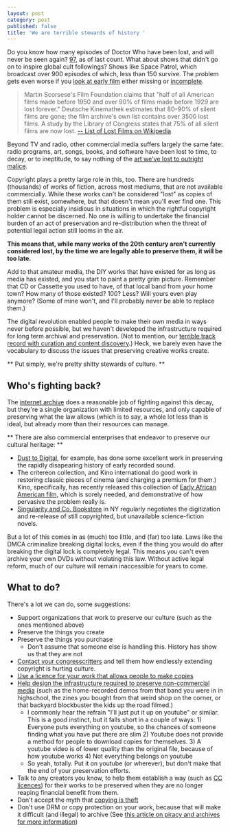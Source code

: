 ```yaml
---
layout: post
category: post
published: false
title: 'We are terrible stewards of history '
---
```

Do you know how many episodes of Doctor Who have been lost, and will never be seen again? [97](https://en.wikipedia.org/wiki/Doctor_Who_missing_episodes), as of last count. What about shows that didn't go on to inspire global cult followings? Shows like Space Patrol, which broadcast over 900 episodes of which, less than 150 survive. The problem gets even worse if you [look at early film](https://en.wikipedia.org/wiki/List_of_lost_films) either missing or [incomplete](https://en.wikipedia.org/wiki/List_of_incomplete_or_partially_lost_films). 

> Martin Scorsese's Film Foundation claims that "half of all American films made before 1950 and over 90% of films made before 1929 are lost forever." Deutsche Kinemathek estimates that 80–90% of silent films are gone; the film archive's own list contains over 3500 lost films. A study by the Library of Congress states that 75% of all silent films are now lost.
[-- List of Lost Films on Wikipedia](https://en.wikipedia.org/wiki/List_of_lost_films)

Beyond TV and radio, other commercial media suffers largely the same fate: radio programs, art, songs, books, and software have been lost to time, to decay, or to ineptitude, to say nothing of the [art we've lost to outright malice](https://medium.com/@peterbcampbell/why-hitler-stole-art-2136f1f54e77#.l87sevt6k). 

Copyright plays a pretty large role in this, too. There are hundreds (thousands) of works of fiction, across most mediums, that are not available commercially. While these works can't be considered "lost" as copies of them still exist, somewhere, but that doesn't mean you'll ever find one. This problem is especially insidious in situations in which the rightful copyright holder cannot be discerned. No one is willing to undertake the financial burden of an act of preservation and re-distribution when the threat of potential legal action still looms in the air. 

**This means that, while many works of the 20th century aren't currently considered lost, by the time we are legally able to preserve them, it will be too late.**

Add to that amateur media, the DIY works that have existed for as long as media has existed, and you start to paint a pretty grim picture. Remember that CD or Cassette you used to have, of that local band from your home town? How many of those existed? 100? Less? Will yours even play anymore? (Some of mine won't, and I'll probably never be able to replace them.) 

The digital revolution enabled people to make their own media in ways never before possible, but we haven't developed the infrastructure required for long term archival and preservation. (Not to mention, our [terrible track record with curation and content discovery](http://ajroach42.github.io/how-to-fix-new-content-discovery/).) Heck, we barely even have the vocabulary to discuss the issues that preserving creative works create. 

** Put simply, we're pretty shitty stewards of culture. **

## Who's fighting back?

The [internet archive](http://archive.org) does a reasonable job of fighting against this decay, but they're a single organization with limited resources, and only capable of preserving what the law allows (which is to say, a whole lot less than is ideal, but already more than their resources can manage. 

** There are also commercial enterprises that endeavor to preserve our cultural heritage: ** 

- [Dust to Digital](http://www.dust-digital.com/), for example, has done some excellent work in preserving the rapidly disapearing history of early recorded sound. 
- The critereon collection, and Kino international do good work in restoring classic pieces of cinema (and charging a premium for them.) Kino, specifically, has recently released this collection of [Early African American film](https://www.kinolorber.com/film/view/id/2124), which is sorely needed, and demonstrative of how pervasive the problem really is. 
- [Singularity and Co. Bookstore](http://singularityshop.com/collections/all-of-our-ebook-subscriptions) in NY regularly negotiates the digitization and re-release of still copyrighted, but unavailable science-fiction novels. 

But a lot of this comes in as (much) too little, and (far) too late. Laws like the DMCA criminalize breaking digital locks, even if the thing you would do after breaking the digital lock is completely legal. This means you can't even archive your own DVDs without violating this law. Without active legal reform, much of our culture will remain inaccessible for years to come. 

## What to do? 

There's a lot we can do, some suggestions: 

- Support organizations that work to preserve our culture (such as the ones mentioned above) 
- Preserve the things you create
- Preserve the things you purchase
	- Don't assume that someone else is handling this. History has show us that they are not 
- [Contact your congresscritters](https://www.eff.org/congress) and tell them how endlessly extending copyright is hurting culture. 
- [Use a licence for your work that allows people to make copies](https://creativecommons.org/)
- [Help design the infrastructure required to preserve non-commercial media](http://diymedia.cc) (such as the home-recorded demos from that band you were in in highschool, the zines you bought from that weird shop on the corner, or that backyard blockbuster the kids up the road filmed.)
	- I commonly hear the refrain "I'll just put it up on youtube" or similar. This is a good instinct, but it falls short in a couple of ways: 1) Everyone puts everything on youtube, so the chances of someone finding what you have put there are slim 2) Youtube does not provide a method for people to download copies for themselves. 3) A youtube video is of lower quality than the original file, because of how youtube works 4) Not everything belongs on youtube 
    - So yeah, totally. Put it on youtube (or wherever), but don't make that the end of your preservation efforts. 
- Talk to any creators you know, to help them establish a way (such as [CC licences](https://creativecommons.org/)) for their works to be preserved when they are no longer reaping financial benefit from them. 
- Don't accept the myth that [copying is theft](https://www.youtube.com/watch?v=IeTybKL1pM4) 
- Don't use DRM or copy protection on your work, because that will make it difficult (and illegal) to archive (See [this article on piracy and archives for more information](https://www.techdirt.com/articles/20120126/09565417551/why-piracy-is-indispensable-survival-our-culture.shtml)) 